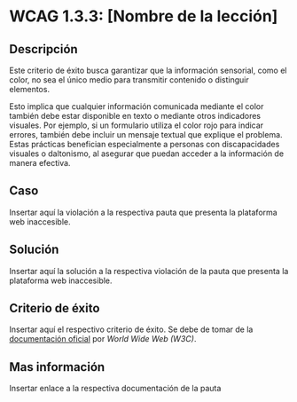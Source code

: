 # WCAG 1.3.3: [Nombre de la lección]

## Descripción

Este criterio de éxito busca garantizar que la información sensorial, como el color, no sea el único medio para transmitir contenido o distinguir elementos.

Esto implica que cualquier información comunicada mediante el color también debe estar disponible en texto o mediante otros indicadores visuales. Por ejemplo, si un formulario utiliza el color rojo para indicar errores, también debe incluir un mensaje textual que explique el problema. Estas prácticas benefician especialmente a personas con discapacidades visuales o daltonismo, al asegurar que puedan acceder a la información de manera efectiva.

## Caso

Insertar aquí la violación a la respectiva pauta que presenta la plataforma web inaccesible.

## Solución

Insertar aquí la solución a la respectiva violación de la pauta que presenta la plataforma web inaccesible.

## Criterio de éxito

Insertar aquí el respectivo criterio de éxito. Se debe de tomar de la [documentación oficial](https://www.w3.org/WAI/) por *World Wide Web (W3C)*.

## Mas información

Insertar enlace a la respectiva documentación de la pauta
